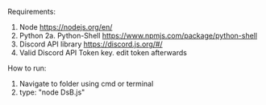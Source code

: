 Requirements:
1. Node                 https://nodejs.org/en/
2. Python
    2a. Python-Shell    https://www.npmjs.com/package/python-shell
3. Discord API library  https://discord.js.org/#/
4. Valid Discord API Token key. edit token afterwards

How to run:
1. Navigate to folder using cmd or terminal
2. type: "node DsB.js"
